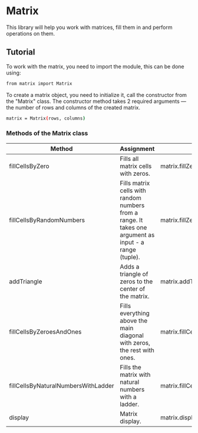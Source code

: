 # Matrix

This library will help you work with matrices, fill them in and perform operations on them.

## Tutorial

To work with the matrix, you need to import the module, this can be done using:

```sh
from matrix import Matrix
```

To create a matrix object, you need to initialize it, call the constructor from the "Matrix" class.
The constructor method takes 2 required arguments — the number of rows and columns of the created matrix.

```sh
matrix = Matrix(rows, columns)
```

### Methods of the Matrix class

| Method | Assignment | Use |
| - | - | - |
| fillCellsByZero | Fills all matrix cells with zeros. | matrix.fillZeroesAndOnes() |
| fillCellsByRandomNumbers | Fills matrix cells with random numbers from a range. It takes one argument as input - a range (tuple).  | matrix.fillZeroesAndOnes((a, b)) |
| addTriangle | Adds a triangle of zeros to the center of the matrix. | matrix.addTriangle() |
| fillCellsByZeroesAndOnes | Fills everything above the main diagonal with zeros, the rest with ones. | matrix.fillCellsByZeroesAndOnes() |
| fillCellsByNaturalNumbersWithLadder | Fills the matrix with natural numbers with a ladder. | matrix.fillCellsByNaturalNumbersWithLadder() |
| display | Matrix display. | matrix.display() |